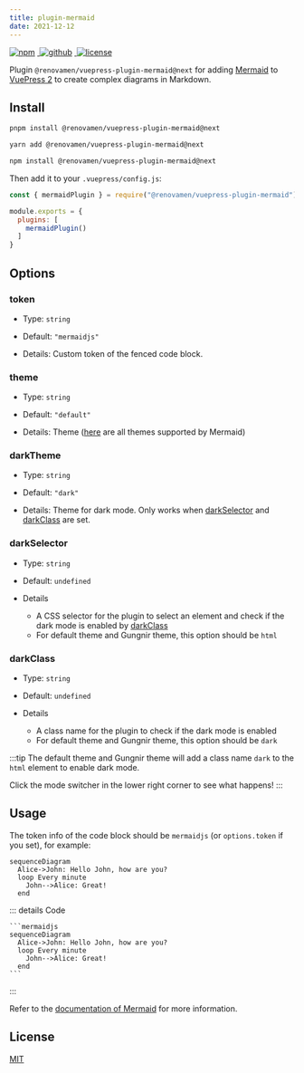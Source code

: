 ```yaml
---
title: plugin-mermaid
date: 2021-12-12
---
```


<p>
  <a href="https://www.npmjs.com/package/@renovamen/vuepress-plugin-mermaid/v/next" target="_blank">
    <img src="https://img.shields.io/npm/v/@renovamen/vuepress-plugin-mermaid/next.svg?style=flat-square&logo=npm" style="display: inline; margin: 0 4px 0 0" alt="npm">
  </a>
  <a href="https://github.com/Renovamen/vuepress-theme-gungnir/tree/main/packages/plugins/mermaid" target="_blank">
    <img src="https://img.shields.io/badge/GitHub-@renovamen/vuepress--plugin--mermaid-26A2FF?style=flat-square&logo=github" style="display: inline; margin: 0 4px 0 0" alt="github">
  </a>
  <a href="https://github.com/Renovamen/vuepress-theme-gungnir/blob/main/packages/plugins/mermaid/LICENSE" target="_blank">
    <img src="https://img.shields.io/badge/License-MIT-green?style=flat-square" style="display: inline; margin: 0 4px 0 0" alt="license">
  </a>
</p>

Plugin `@renovamen/vuepress-plugin-mermaid@next` for adding [Mermaid](https://mermaid-js.github.io) to [VuePress 2](https://v2.vuepress.vuejs.org/) to create complex diagrams in Markdown.


## Install

<CodeGroup>
<CodeGroupItem title="PNPM" active>

```bash
pnpm install @renovamen/vuepress-plugin-mermaid@next
```

</CodeGroupItem>

<CodeGroupItem title="YARN" active>

```bash
yarn add @renovamen/vuepress-plugin-mermaid@next
```

</CodeGroupItem>

<CodeGroupItem title="NPM">

```bash
npm install @renovamen/vuepress-plugin-mermaid@next
```

</CodeGroupItem>
</CodeGroup>


Then add it to your `.vuepress/config.js`:

```js
const { mermaidPlugin } = require("@renovamen/vuepress-plugin-mermaid");

module.exports = {
  plugins: [
    mermaidPlugin()
  ]
}
```

## Options

### token

- Type: `string`

- Default: `"mermaidjs"`

- Details: Custom token of the fenced code block.


### theme

- Type: `string`

- Default: `"default"`

- Details: Theme ([here](https://github.com/mermaid-js/mermaid/tree/develop/src/themes) are all themes supported by Mermaid)


### darkTheme

- Type: `string`

- Default: `"dark"`

- Details: Theme for dark mode. Only works when [darkSelector](#darkselector) and [darkClass](#darkclass) are set.


### darkSelector

- Type: `string`

- Default: `undefined`

- Details

  - A CSS selector for the plugin to select an element and check if the dark mode is enabled by [darkClass](#darkclass)
  - For default theme and Gungnir theme, this option should be `html`


### darkClass

- Type: `string`

- Default: `undefined`

- Details

  - A class name for the plugin to check if the dark mode is enabled
  - For default theme and Gungnir theme, this option should be `dark`


:::tip
The default theme and Gungnir theme will add a class name `dark` to the `html` element to enable dark mode.

Click the mode switcher in the lower right corner to see what happens!
:::


## Usage

The token info of the code block should be `mermaidjs` (or `options.token` if you set), for example:

```mermaidjs
sequenceDiagram
  Alice->John: Hello John, how are you?
  loop Every minute
    John-->Alice: Great!
  end
```

::: details Code
~~~
```mermaidjs
sequenceDiagram
  Alice->John: Hello John, how are you?
  loop Every minute
    John-->Alice: Great!
  end
```
~~~
:::

Refer to the [documentation of Mermaid](https://mermaid-js.github.io) for more information.


## License

[MIT](https://github.com/Renovamen/vuepress-theme-gungnir/blob/main/packages/plugins/mermaid/LICENSE)
